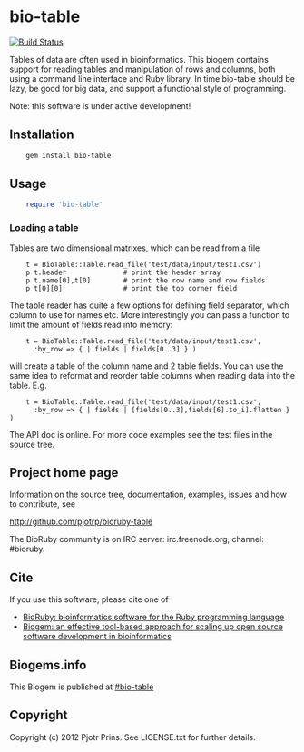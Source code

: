 # bio-table

[![Build Status](https://secure.travis-ci.org/pjotrp/bioruby-table.png)](http://travis-ci.org/pjotrp/bioruby-table)

Tables of data are often used in bioinformatics. This biogem contains
support for reading tables and manipulation of rows and columns, both
using a command line interface and Ruby library. In time bio-table
should be lazy, be good for big data, and support a functional style
of programming.

Note: this software is under active development!

## Installation

```sh
    gem install bio-table
```

## Usage

```ruby
    require 'bio-table'
```

### Loading a table

Tables are two dimensional matrixes, which can be read from a file

```
    t = BioTable::Table.read_file('test/data/input/test1.csv')
    p t.header              # print the header array
    p t.name[0],t[0]        # print the row name and row fields
    p t[0][0]               # print the top corner field
```

The table reader has quite a few options for defining field separator,
which column to use for names etc. More interestingly you can pass a
function to limit the amount of fields read into memory:

```
    t = BioTable::Table.read_file('test/data/input/test1.csv',
      :by_row => { | fields | fields[0..3] } )
```

will create a table of the column name and 2 table fields. You can use
the same idea to reformat and reorder table columns when reading data
into the table. E.g.

```
    t = BioTable::Table.read_file('test/data/input/test1.csv',
      :by_row => { | fields | [fields[0..3],fields[6].to_i].flatten } )
```


The API doc is online. For more code examples see the test files in
the source tree.
        
## Project home page

Information on the source tree, documentation, examples, issues and
how to contribute, see

  http://github.com/pjotrp/bioruby-table

The BioRuby community is on IRC server: irc.freenode.org, channel: #bioruby.

## Cite

If you use this software, please cite one of
  
* [BioRuby: bioinformatics software for the Ruby programming language](http://dx.doi.org/10.1093/bioinformatics/btq475)
* [Biogem: an effective tool-based approach for scaling up open source software development in bioinformatics](http://dx.doi.org/10.1093/bioinformatics/bts080)

## Biogems.info

This Biogem is published at [#bio-table](http://biogems.info/index.html)

## Copyright

Copyright (c) 2012 Pjotr Prins. See LICENSE.txt for further details.

